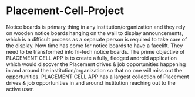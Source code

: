 # Placement-Cell-Project
Notice boards is primary thing in any institution/organization and they rely on wooden notice boards hanging on the wall to display announcements, which is a difficult process as a separate person is required to take care of the display. Now time has come for notice boards to have a facelift. They need to be transformed into hi-tech notice boards. The prime objective of PLACEMENT CELL APP is to create a fully, fledged android application which would discover the Placement drives &amp;  job opportunities happening in and around the institution/organization so that no one will miss out the opportunities. PLACEMENT CELL APP has a largest collection of Placement drives &amp; job opportunities in and around institution reaching out to the active user.

